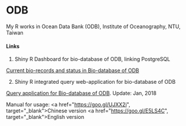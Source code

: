 # ODB
My R works in Ocean Data Bank (ODB), Institute of Oceanography, NTU, Taiwan

#### Links
1. Shiny R Dashboard for bio-database of ODB, linking PostgreSQL

<a href="http://www.odb.ntu.edu.tw/biology/?page_id=925">Current bio-records and status in Bio-database of ODB</a> 

2. Shiny R integrated query web-application for bio-database of ODB

<a href="http://bio.odb.ntu.edu.tw/query/">Query application for Bio-database of ODB</a>. Update: Jan, 2018

Manual for usage:
<a href="https://goo.gl/UJXX2i", target="_blank">Chinese version</a>
<a href="https://goo.gl/E5LS4C", target="_blank">English version</a>


